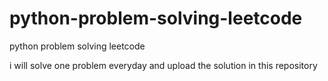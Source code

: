 # python-problem-solving-leetcode
python problem solving leetcode

i will solve one problem everyday and upload the solution in this repository 
